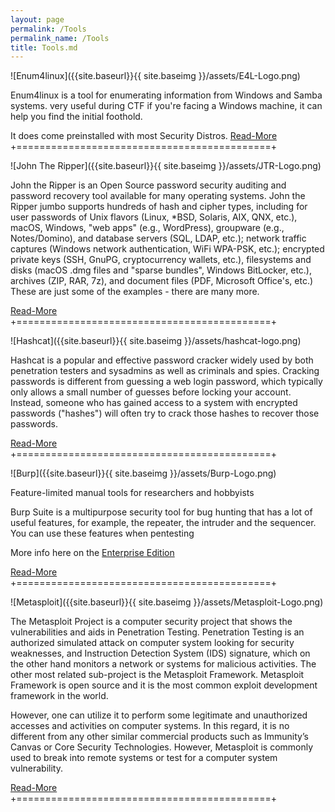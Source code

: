 ```yaml
---
layout: page
permalink: /Tools
permalink_name: /Tools
title: Tools.md
---
```



![Enum4linux]({{site.baseurl}}{{ site.baseimg }}/assets/E4L-Logo.png)

Enum4linux is a tool for enumerating information from Windows and Samba systems.
very useful during CTF if you're facing a Windows machine, it can help you find
the initial foothold.

It does come preinstalled with most Security Distros.
[Read-More](https://labs.portcullis.co.uk/tools/enum4linux/) 
+============================================+



![John The Ripper]({{site.baseurl}}{{ site.baseimg }}/assets/JTR-Logo.png)

John the Ripper is an Open Source password security auditing and password recovery 
tool available for many operating systems. John the Ripper jumbo supports hundreds 
of hash and cipher types, including for user passwords of Unix flavors (Linux, 
*BSD, Solaris, AIX, QNX, etc.), macOS, Windows, "web apps" (e.g., WordPress), 
groupware (e.g., Notes/Domino), and database servers (SQL, LDAP, etc.); network 
traffic captures (Windows network authentication, WiFi WPA-PSK, etc.); encrypted 
private keys (SSH, GnuPG, cryptocurrency wallets, etc.), filesystems and disks 
(macOS .dmg files and "sparse bundles", Windows BitLocker, etc.), archives 
(ZIP, RAR, 7z), and document files (PDF, Microsoft Office's, etc.) 
These are just some of the examples - there are many more.

[Read-More](https://www.openwall.com/john/pro/linux/) 
+============================================+

![Hashcat]({{site.baseurl}}{{ site.baseimg }}/assets/hashcat-logo.png)

Hashcat is a popular and effective password cracker widely used by both penetration 
testers and sysadmins as well as criminals and spies. Cracking passwords is different 
from guessing a web login password, which typically only allows a small number of 
guesses before locking your account. Instead, someone who has gained access to a 
system with encrypted passwords ("hashes") will often try to crack those hashes 
to recover those passwords.

[Read-More](https://github.com/hashcat/hashcat) 
+============================================+ 

![Burp]({{site.baseurl}}{{ site.baseimg }}/assets/Burp-Logo.png)


Feature-limited manual tools for researchers and hobbyists

Burp Suite is a multipurpose security tool for bug hunting that has a lot of useful 
features, for example, the repeater, the intruder and the sequencer. You can use 
these features when pentesting

More info here on the [Enterprise Edition](https://portswigger.net/burp/enterprise)

[Read-More](https://portswigger.net/burp/communitydownload) 
+============================================+

![Metasploit]({{site.baseurl}}{{ site.baseimg }}/assets/Metasploit-Logo.png)

The Metasploit Project is a computer security project that shows the vulnerabilities 
and aids in Penetration Testing. Penetration Testing is an authorized simulated attack 
on computer system looking for security weaknesses, and Instruction Detection System 
(IDS) signature, which on the other hand monitors a network or systems for malicious 
activities. The other most related sub-project is the Metasploit Framework. Metasploit 
Framework is open source and it is the most common exploit development framework in the world.

However, one can utilize it to perform some legitimate and unauthorized accesses and 
activities on computer systems. In this regard, it is no different from any other 
similar commercial products such as Immunity’s Canvas or Core Security Technologies. 
However, Metasploit is commonly used to break into remote systems or test for a 
computer system vulnerability.


[Read-More](https://www.metasploit.com/) 
+============================================+ 
